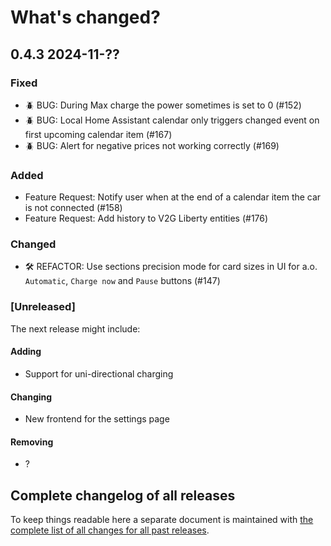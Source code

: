 # What's changed?

## 0.4.3 2024-11-??

### Fixed

- 🪲 BUG: During Max charge the power sometimes is set to 0 (#152)
- 🪲 BUG: Local Home Assistant calendar only triggers changed event on first upcoming calendar item (#167)
- 🪲 BUG: Alert for negative prices not working correctly (#169)

### Added

- Feature Request: Notify user when at the end of a calendar item the car is not connected (#158)
- Feature Request: Add history to V2G Liberty entities (#176) 

### Changed

- 🛠️ REFACTOR: Use sections precision mode for card sizes in UI for a.o. `Automatic`, `Charge now` and `Pause` buttons (#147)



### [Unreleased]

The next release might include:

#### Adding

- Support for uni-directional charging

#### Changing

- New frontend for the settings page

#### Removing

- ?

## Complete changelog of all releases

To keep things readable here a separate document is maintained
with [the complete list of all changes for all past releases](changelog_of_all_releases.md).

&nbsp;
